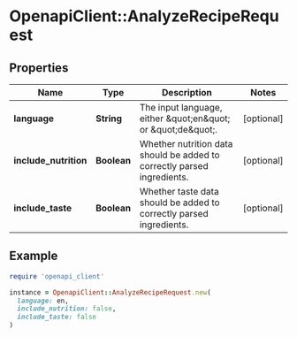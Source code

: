 # OpenapiClient::AnalyzeRecipeRequest

## Properties

| Name | Type | Description | Notes |
| ---- | ---- | ----------- | ----- |
| **language** | **String** | The input language, either \&quot;en\&quot; or \&quot;de\&quot;. | [optional] |
| **include_nutrition** | **Boolean** | Whether nutrition data should be added to correctly parsed ingredients. | [optional] |
| **include_taste** | **Boolean** | Whether taste data should be added to correctly parsed ingredients. | [optional] |

## Example

```ruby
require 'openapi_client'

instance = OpenapiClient::AnalyzeRecipeRequest.new(
  language: en,
  include_nutrition: false,
  include_taste: false
)
```

